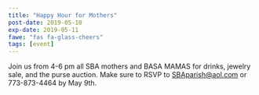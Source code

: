 ```yaml
---
title: "Happy Hour for Mothers"
post-date: 2019-05-10
exp-date: 2019-05-11
fawe: "fas fa-glass-cheers"
tags: [event]
---
```

Join us from 4-6 pm all SBA mothers and BASA MAMAS for drinks, jewelry sale, and the purse auction. Make sure to RSVP to <SBAparish@aol.com> or 773-873-4464 by May 9th.